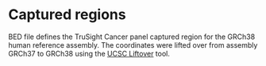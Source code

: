# Captured regions
BED file defines the TruSight Cancer panel captured region for the GRCh38 human reference assembly. The coordinates were lifted over from assembly GRCh37 to GRCh38 using the [UCSC Liftover](https://genome.ucsc.edu/cgi-bin/hgLiftOver) tool.
